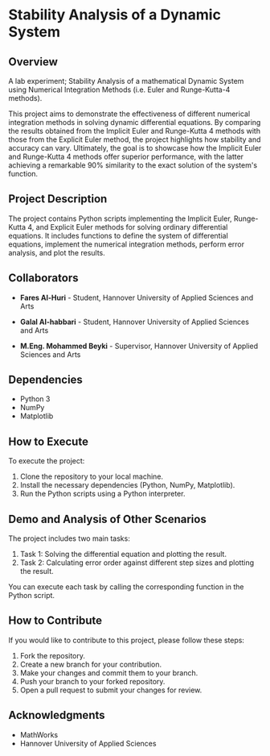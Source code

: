 


# Stability Analysis of a Dynamic System

## Overview

A lab experiment; Stability Analysis of a mathematical Dynamic System using Numerical Integration Methods (i.e. Euler and Runge-Kutta-4 methods).

This project aims to demonstrate the effectiveness of different numerical integration methods in solving dynamic differential equations. By comparing the results obtained from the Implicit Euler and Runge-Kutta 4 methods with those from the Explicit Euler method, the project highlights how stability and accuracy can vary. Ultimately, the goal is to showcase how the Implicit Euler and Runge-Kutta 4 methods offer superior performance, with the latter achieving a remarkable 90% similarity to the exact solution of the system's function.

## Project Description

The project contains Python scripts implementing the Implicit Euler, Runge-Kutta 4, and Explicit Euler methods for solving ordinary differential equations. It includes functions to define the system of differential equations, implement the numerical integration methods, perform error analysis, and plot the results.

## Collaborators

- **Fares Al-Huri** - Student, Hannover University of Applied Sciences and Arts

- **Galal Al-habbari** - Student, Hannover University of Applied Sciences and Arts

- **M.Eng. Mohammed Beyki** - Supervisor, Hannover University of Applied Sciences and Arts

## Dependencies

- Python 3
- NumPy
- Matplotlib

## How to Execute

To execute the project:

1. Clone the repository to your local machine.
2. Install the necessary dependencies (Python, NumPy, Matplotlib).
3. Run the Python scripts using a Python interpreter.

## Demo and Analysis of Other Scenarios

The project includes two main tasks:

1. Task 1: Solving the differential equation and plotting the result.
2. Task 2: Calculating error order against different step sizes and plotting the result.

You can execute each task by calling the corresponding function in the Python script.

## How to Contribute

If you would like to contribute to this project, please follow these steps:

1. Fork the repository.
2. Create a new branch for your contribution.
3. Make your changes and commit them to your branch.
4. Push your branch to your forked repository.
5. Open a pull request to submit your changes for review.

## Acknowledgments

- MathWorks
- Hannover University of Applied Sciences

